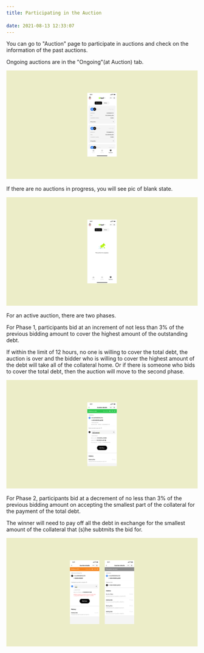 ```yaml
---
title: Participating in the Auction

date: 2021-08-13 12:33:07
---
```



You can go to "Auction" page to participate in auctions and check on the information of the past auctions.

Ongoing auctions are in the "Ongoing"(at Auction) tab.

![](../assets/auction-p1.png)

If there are no auctions in progress, you will see pic of blank state.

![](../assets/auction-p2.png)

For an active auction, there are two phases.

For Phase 1, participants bid at an increment of not less than 3% of the previous bidding amount to cover the highest amount of the outstanding debt.

If within the limit of 12 hours, no one is willing to cover the total debt, the auction is over and the bidder who is willing to cover the highest amount of the debt will take all of the collateral home. Or if there is someone who bids to cover the total debt, then the auction will move to the second phase.

![](../assets/auction-p3.png)

For Phase 2, participants bid at a decrement of no less than 3% of the previous bidding amount on accepting the smallest part of the collateral for the payment of the total debt.

The winner will need to pay off all the debt in exchange for the smallest amount of the collateral that (s)he subtmits the bid for.


![](../assets/auction-p4.png)





